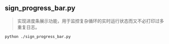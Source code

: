 ## sign_progress_bar.py

> 实现进度条展示功能，用于监控复杂循环的实时运行状态而又不必打印过多重复日志。

```bash
python ./sign_progress_bar.py
```